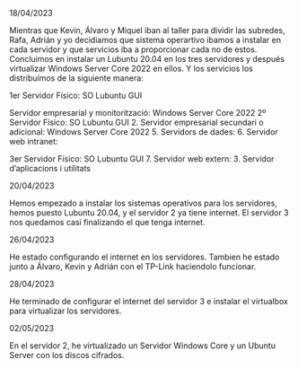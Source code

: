 18/04/2023


Mientras que Kevin, Álvaro y Miquel iban al taller para dividir las subredes, Rafa, Adrián y yo decidiamos que sistema operartivo ibamos a instalar en cada servidor y que servicios iba a proporcionar cada no de estos. Concluimos en instalar un Lubuntu 20.04 en los tres servidores y después virtualizar Windows Server Core 2022 en ellos. Y los servicios los distribuímos de la siguiente manera:

1er Servidor Físico: SO Lubuntu GUI

Servidor empresarial y monitorització: Windows Server Core 2022
2º Servidor Físico: SO Lubuntu GUI 2. Servidor empresarial secundari o adicional: Windows Server Core 2022 5. Servidors de dades: 6. Servidor web intranet:

3er Servidor Físico: SO Lubuntu GUI 7. Servidor web extern: 3. Servidor d’aplicacions i utilitats


20/04/2023


Hemos empezado a instalar los sistemas operativos para los servidores, hemos puesto Lubuntu 20.04, y el servidor 2 ya tiene internet. El servidor 3 nos quedamos casi finalizando el que tenga internet.

26/04/2023


He estado configurando el internet en los servidores. Tambien he estado junto a Álvaro, Kevin y Adrián con el TP-Link haciendolo funcionar.


28/04/2023


He terminado de configurar el internet del servidor 3 e instalar el virtualbox para virtualizar los servidores.


02/05/2023


En el servidor 2, he virtualizado un Servidor Windows Core y un Ubuntu Server con los discos cifrados.
